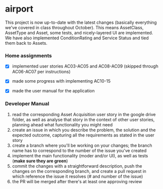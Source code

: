 # airport

This project is now up-to-date with the latest changes (basically everything we've covered in class throughout October). This means AssetClass, AssetType and Asset, some tests, and nicely-layered UI are implemented. We have also implemented ConditionRating and Service Status and tied them back to Assets.

### Home assignments
- [x] implemented user stories AC03-AC05 and AC08-AC09 (skipped through AC06-AC07 per instructions)
- [x] made some progress with implementing AC10-15
- [x] made the user manual for the application


### Developer Manual

1. read the corresponding Asset Acquisition user story in the google drive folder, as well as analyse that story in the context of other user stories, planning ahead what functionality you might need
2. create an issue in which you describe the problem, the solution and the expected outcome, capturing all the requirements as stated in the user story
3. create a branch where you'll be working on your changes; the branch name has to correspond to the number of the issue you've created
4. implement the main functionality (moder and/or UI), as well as tests (**make sure they are green**)
5. commit the changes with a straightforward description, push the changes on the corresponding branch, and create a pull request in which reference the issue it resolves (# and number of the issue)
6. the PR will be merged after there's at least one approving review

